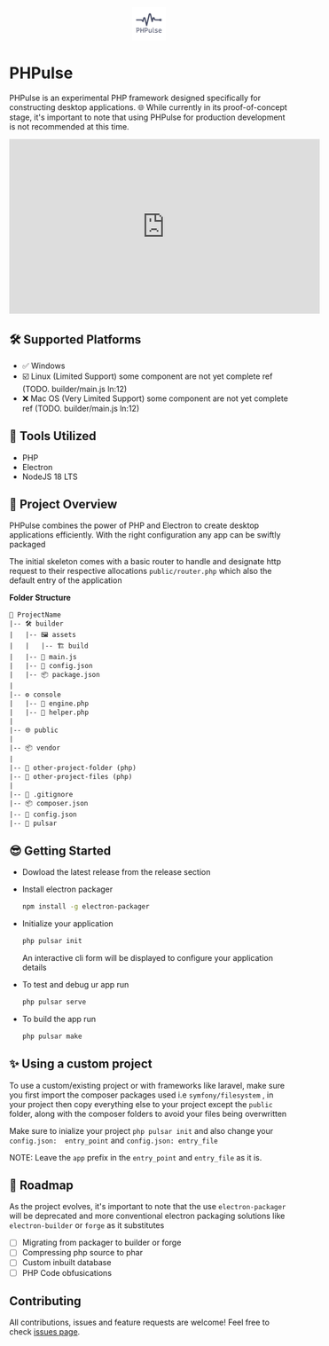<p style="text-align:center">
  <img src="https://raw.githubusercontent.com/ibnsultan/PHPulse/main/builder/assets/build/logo.png" alt="PHPulse Logo" width="60" height="60" />
</p>

# PHPulse

PHPulse is an experimental PHP framework designed specifically for constructing desktop applications. 🌐 While currently in its proof-of-concept stage, it's important to note that using PHPulse for production development is not recommended at this time.

<iframe width="560" height="315" src="https://www.youtube.com/embed/XT3wbOu--L4?si=Tdx5alqWWf9Gi6l1" title="YouTube video player" frameborder="0" allow="accelerometer; clipboard-write; encrypted-media; gyroscope; picture-in-picture; web-share" allowfullscreen></iframe>

## 🛠️ Supported Platforms

- ✅ Windows
- ☑️ Linux (Limited Support)
  some component are not yet complete ref (TODO. builder/main.js ln:12)
- ❌ Mac OS (Very Limited Support)
  some component are not yet complete ref (TODO. builder/main.js ln:12)

## 🧰 Tools Utilized

- PHP
- Electron
- NodeJS 18 LTS

## 🚦 Project Overview

PHPulse combines the power of PHP and Electron to create desktop applications efficiently. With the right configuration any app can be swiftly packaged

The initial skeleton comes with a basic router to handle and designate http request to their respective allocations `public/router.php` which also the default entry of the application

**Folder Structure**

```
📁 ProjectName
|-- 🛠 builder
|   |-- 🖼 assets
|   |   |-- 🏗 build
|   |-- 📜 main.js
|   |-- 📄 config.json
|   |-- 📦 package.json
|
|-- ⚙️ console
|   |-- 🐘 engine.php
|   |-- 🤖 helper.php
|
|-- 🌐 public
|
|-- 📦 vendor
|
|-- 📂 other-project-folder (php)
|-- 📄 other-project-files (php)
|
|-- 📄 .gitignore
|-- 📦 composer.json
|-- 📄 config.json
|-- 🚀 pulsar

```

## 😎 Getting Started

- Dowload the latest release from the release section
- Install electron packager

  ```bash
  npm install -g electron-packager
  ```
- Initialize your application

  ```bash
  php pulsar init
  ```

  An interactive cli form will be displayed to configure your application details
- To test and debug ur app run

  ```bash
  php pulsar serve
  ```
- To build the app run

  ```bash
  php pulsar make
  ```

## ✨ Using a custom project

To use a custom/existing project or with frameworks like laravel, make sure you first import the composer packages used i.e `symfony/filesystem` , in your project then copy everything else to your project except the `public` folder, along with the composer folders to avoid your files being overwritten

Make sure to inialize your project `php pulsar init` and also change your `config.json:  entry_point` and `config.json: entry_file`

NOTE: Leave the `app` prefix in the `entry_point` and `entry_file` as it is.

## 🚧 Roadmap

As the project evolves, it's important to note that the use `electron-packager` will be deprecated and more conventional electron packaging solutions like `electron-builder` or `forge` as it substitutes

- [ ] Migrating from packager to builder or forge
- [ ] Compressing php source to phar
- [ ] Custom inbuilt database
- [ ] PHP Code obfusications

## Contributing

All contributions, issues and feature requests are welcome! Feel free to check [issues page](https://github.com/ibnsultan/PHPulse/issues).
